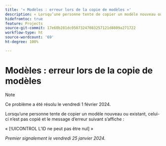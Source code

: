 ```yaml
---
title: '« Modèles : erreur lors de la copie de modèles »'
description: « Lorsqu’une personne tente de copier un modèle nouveau ou existant, celui-ci n’est pas copié et un message d’erreur s’affiche. »
hidefromtoc: true
feature: Projects
source-git-commit: 17e60b281dc05073247083257121d8809a271722
workflow-type: ht
source-wordcount: '69'
ht-degree: 100%

---
```



# Modèles : erreur lors de la copie de modèles

>[!NOTE]
>
>Ce problème a été résolu le vendredi 1 février 2024.

Lorsqu’une personne tente de copier un modèle nouveau ou existant, celui-ci n’est pas copié et le message d’erreur suivant s’affiche :

« [!UICONTROL L’ID ne peut pas être nul] »

_Premier signalement le vendredi 25 janvier 2024._

